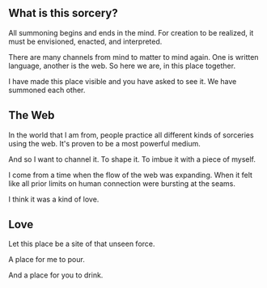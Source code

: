 
## What is this sorcery?

All summoning begins and ends in the mind. For creation to be realized, it must be envisioned, enacted, and interpreted.

There are many channels from mind to matter to mind again. One is written language, another is the web. So here we are, in this place together.

I have made this place visible and you have asked to see it. We have summoned each other.

## The Web

In the world that I am from, people practice all different kinds of sorceries using the web. It's proven to be a most powerful medium.

And so I want to channel it. To shape it. To imbue it with a piece of myself.

I come from a time when the flow of the web was expanding. When it felt like all prior limits on human connection were bursting at the seams. 

I think it was a kind of love. 
## Love

Let this place be a site of that unseen force.

A place for me to pour.

And a place for you to drink.